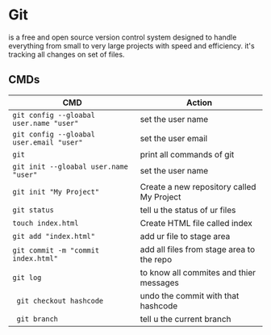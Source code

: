 # Git
is a free and open source version control system designed to handle everything from small to very large projects with speed and efficiency.
it's tracking all changes on set of files.
## CMDs
| CMD | Action |
| --- | ------ |
| <code>git config --gloabal user.name "user"</code> | set the user name |
| <code>git config --gloabal user.email "user"</code> | set the user email |
| <code>git</code> |  print all commands of git |
| <code>git init --gloabal user.name "user"</code> | set the user name |
| <code>git init "My Project"</code> | Create a new repository called My Project |
| <code>git status</code> | tell u the status of ur files |
| <code>touch index.html</code> | Create HTML file called index |
| <code>git add "index.html"</code> | add ur file to stage area |
| <code>git commit -m "commit index.html"</code> | add all files from stage area to the repo |
| <code>git log </code> | to know all commites and thier messages |
| <code> git checkout hashcode </code> | undo the commit with that hashcode |
| <code> git branch </code> | tell u the current branch |

